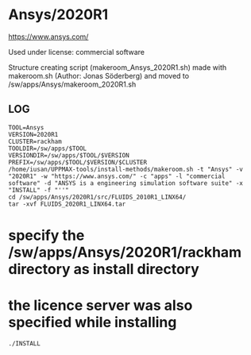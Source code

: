 Ansys/2020R1
========================

<https://www.ansys.com/>

Used under license:
commercial software

Structure creating script (makeroom_Ansys_2020R1.sh) made with makeroom.sh (Author: Jonas Söderberg) and moved to /sw/apps/Ansys/makeroom_2020R1.sh

LOG
---

    TOOL=Ansys
    VERSION=2020R1
    CLUSTER=rackham
    TOOLDIR=/sw/apps/$TOOL
    VERSIONDIR=/sw/apps/$TOOL/$VERSION
    PREFIX=/sw/apps/$TOOL/$VERSION/$CLUSTER
    /home/iusan/UPPMAX-tools/install-methods/makeroom.sh -t "Ansys" -v "2020R1" -w "https://www.ansys.com/" -c "apps" -l "commercial software" -d "ANSYS is a engineering simulation software suite" -x "INSTALL" -f "''"
	cd /sw/apps/Ansys/2020R1/src/FLUIDS_2010R1_LINX64/
	tar -xvf FLUIDS_2020R1_LINX64.tar
# specify the /sw/apps/Ansys/2020R1/rackham directory as install directory
# the licence server was also specified while installing
	./INSTALL
